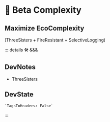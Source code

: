 
# 🔷 <beta>Beta Complexity</beta>

## Maximize EcoComplexity

(<eco>ThreeSisters</eco> + <eco>FireResistant</eco> + <eco>SelectiveLogging</eco>)

::: details 🛠 <dev>&&&</dev>

## DevNotes

- ThreeSisters

## DevState

```py
`TagsToHeaders: False`
```

:::
